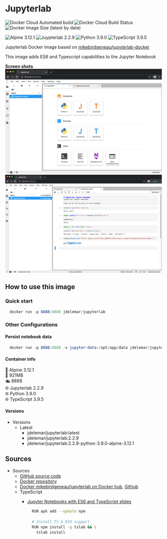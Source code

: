 # Jupyterlab

![Docker Cloud Automated build](https://img.shields.io/docker/cloud/automated/jdelemar/jupyterlab)
![Docker Cloud Build Status](https://img.shields.io/docker/cloud/build/jdelemar/jupyterlab)
![Docker Image Size (latest by date)](https://img.shields.io/docker/image-size/jdelemar/jupyterlab?sort=date)

![Alpine 3.12.1](https://img.shields.io/badge/Alpine-3.12.1-blue.svg?style=flat-square)
![Juypterlab 2.2.9](https://img.shields.io/badge/Jupyterlab-2.2.9-blue.svg?style=flat-square)
![Python 3.9.0](https://img.shields.io/badge/Python-3.9.0-blue.svg?style=flat-square)
![TypeScript 3.9.5](https://img.shields.io/badge/TypeScript-3.9.5-blue.svg?style=flat-square)

Jupyterlab Docker image based on [mikebirdgeneau/jupyterlab-docker](https://github.com/mikebirdgeneau/jupyterlab-docker)

This image adds ES6 and Typescript capabilities to the Jupyter Notebook  

**Screen shots**  
<img src="https://github.com/JDelemar/dockerfiles/raw/master/jupyterlab/images/JupyterLauncher.png" alt="launcher" width="800" />  
<img src="https://github.com/JDelemar/dockerfiles/raw/master/jupyterlab/images/JupyterTypeScript.png" alt="TypeScript" width="800" />  

## How to use this image

### Quick start

```s
  docker run -p 8888:8888 jdelemar/jupyterlab
```

### Other Configurations

#### Persist notebook data

```s
  docker run -p 8888:8888 -v jupyter-data:/opt/app/data jdelemar/jupyterlab
```

#### Container info

🐧 Alpine 3.12.1  
📏 921MB  
🛳 8888  
🌐 Jupyterlab 2.2.9  
🌐 Python 3.9.0  
🌐 TypeScript 3.9.5  

#### Versions

- Versions
  - Latest
    - jdelemar/jupyterlab:latest
    - jdelemar/jupyterlab:2.2.9
    - jdelemar/jupyterlab:2.2.9-python-3.9.0-alpine-3.12.1

## Sources

- Sources
  - [GitHub source code](https://github.com/JDelemar/dockerfiles/tree/master/jupyterlab)  
  - [Docker repository](https://hub.docker.com/repository/docker/jdelemar/jupyterlab)  
  - [Docker mikebirdgeneau/jupyterlab on Docker hub](https://hub.docker.com/r/mikebirdgeneau/jupyterlab), [Github](https://github.com/mikebirdgeneau/jupyterlab-docker)
  - TypeScript
    - [Jupyter Notebooks with ES6 and TypeScript slides](https://slides.com/yearofmoo/jupyter-notebooks-with-es6-and-typescript/fullscreen)

      ```bash
        RUN apk add --update npm

        # Install TS & ES6 support
        RUN npm install -g tslab && \
          tslab install
      ```
